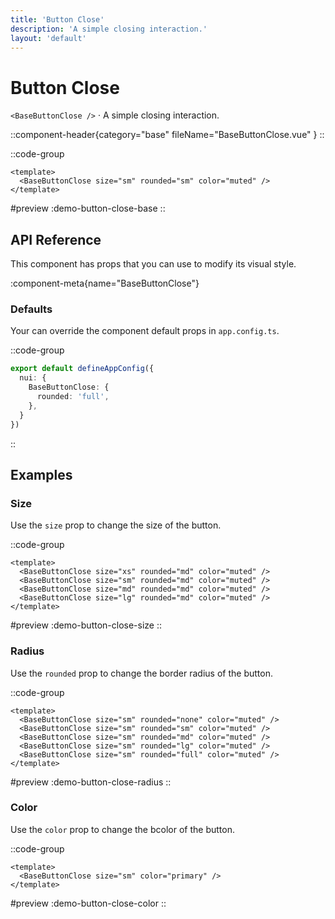 ```yaml
---
title: 'Button Close'
description: 'A simple closing interaction.'
layout: 'default'
---
```


# Button Close

`<BaseButtonClose />` · A simple closing interaction.

::component-header{category="base" fileName="BaseButtonClose.vue" }
::

::code-group

```vue [DemoButtonCloseBase.vue]
<template>
  <BaseButtonClose size="sm" rounded="sm" color="muted" />
</template>
```

#preview
:demo-button-close-base
::

## API Reference

This component has props that you can use to modify its visual style.

:component-meta{name="BaseButtonClose"}

### Defaults

Your can override the component default props in `app.config.ts`.

::code-group

```ts [app.config.ts]
export default defineAppConfig({
  nui: {
    BaseButtonClose: {
      rounded: 'full',
    },
  }
})
```
::

## Examples

### Size

Use the `size` prop to change the size of the button.

::code-group

```vue [DemoButtonCloseSize.vue]
<template>
  <BaseButtonClose size="xs" rounded="md" color="muted" />
  <BaseButtonClose size="sm" rounded="md" color="muted" />
  <BaseButtonClose size="md" rounded="md" color="muted" />
  <BaseButtonClose size="lg" rounded="md" color="muted" />
</template>
```

#preview
:demo-button-close-size
::

### Radius

Use the `rounded` prop to change the border radius of the button.

::code-group

```vue [DemoButtonCloseRadius.vue]
<template>
  <BaseButtonClose size="sm" rounded="none" color="muted" />
  <BaseButtonClose size="sm" rounded="sm" color="muted" />
  <BaseButtonClose size="sm" rounded="md" color="muted" />
  <BaseButtonClose size="sm" rounded="lg" color="muted" />
  <BaseButtonClose size="sm" rounded="full" color="muted" />
</template>
```

#preview
:demo-button-close-radius
::

### Color

Use the `color` prop to change the bcolor of the button.

::code-group

```vue [DemoButtonCloseColor.vue]
<template>
  <BaseButtonClose size="sm" color="primary" />
</template>
```

#preview
:demo-button-close-color
::
